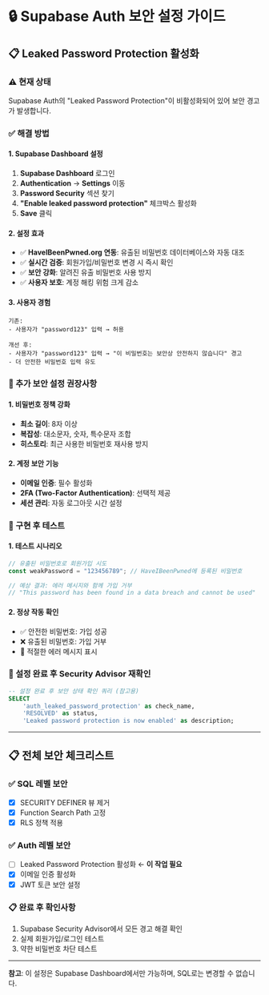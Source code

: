 # 🔒 Supabase Auth 보안 설정 가이드

## 📋 Leaked Password Protection 활성화

### ⚠️ 현재 상태
Supabase Auth의 "Leaked Password Protection"이 비활성화되어 있어 보안 경고가 발생합니다.

### ✅ 해결 방법

#### 1. Supabase Dashboard 설정
1. **Supabase Dashboard** 로그인
2. **Authentication** → **Settings** 이동
3. **Password Security** 섹션 찾기
4. **"Enable leaked password protection"** 체크박스 활성화
5. **Save** 클릭

#### 2. 설정 효과
- ✅ **HaveIBeenPwned.org 연동**: 유출된 비밀번호 데이터베이스와 자동 대조
- ✅ **실시간 검증**: 회원가입/비밀번호 변경 시 즉시 확인
- ✅ **보안 강화**: 알려진 유출 비밀번호 사용 방지
- ✅ **사용자 보호**: 계정 해킹 위험 크게 감소

#### 3. 사용자 경험
```
기존: 
- 사용자가 "password123" 입력 → 허용

개선 후:
- 사용자가 "password123" 입력 → "이 비밀번호는 보안상 안전하지 않습니다" 경고
- 더 안전한 비밀번호 입력 유도
```

### 🎯 추가 보안 설정 권장사항

#### 1. 비밀번호 정책 강화
- **최소 길이**: 8자 이상
- **복잡성**: 대소문자, 숫자, 특수문자 조합
- **히스토리**: 최근 사용한 비밀번호 재사용 방지

#### 2. 계정 보안 기능
- **이메일 인증**: 필수 활성화
- **2FA (Two-Factor Authentication)**: 선택적 제공
- **세션 관리**: 자동 로그아웃 시간 설정

### 📱 구현 후 테스트

#### 1. 테스트 시나리오
```javascript
// 유출된 비밀번호로 회원가입 시도
const weakPassword = "123456789"; // HaveIBeenPwned에 등록된 비밀번호

// 예상 결과: 에러 메시지와 함께 가입 거부
// "This password has been found in a data breach and cannot be used"
```

#### 2. 정상 작동 확인
- ✅ 안전한 비밀번호: 가입 성공
- ❌ 유출된 비밀번호: 가입 거부
- 📧 적절한 에러 메시지 표시

### 🔧 설정 완료 후 Security Advisor 재확인

```sql
-- 설정 완료 후 보안 상태 확인 쿼리 (참고용)
SELECT 
    'auth_leaked_password_protection' as check_name,
    'RESOLVED' as status,
    'Leaked password protection is now enabled' as description;
```

---

## 📋 전체 보안 체크리스트

### ✅ SQL 레벨 보안
- [x] SECURITY DEFINER 뷰 제거
- [x] Function Search Path 고정
- [x] RLS 정책 적용

### ✅ Auth 레벨 보안  
- [ ] Leaked Password Protection 활성화 ← **이 작업 필요**
- [x] 이메일 인증 활성화
- [x] JWT 토큰 보안 설정

### 📋 완료 후 확인사항
1. Supabase Security Advisor에서 모든 경고 해결 확인
2. 실제 회원가입/로그인 테스트
3. 약한 비밀번호 차단 테스트

---

**참고**: 이 설정은 Supabase Dashboard에서만 가능하며, SQL로는 변경할 수 없습니다.